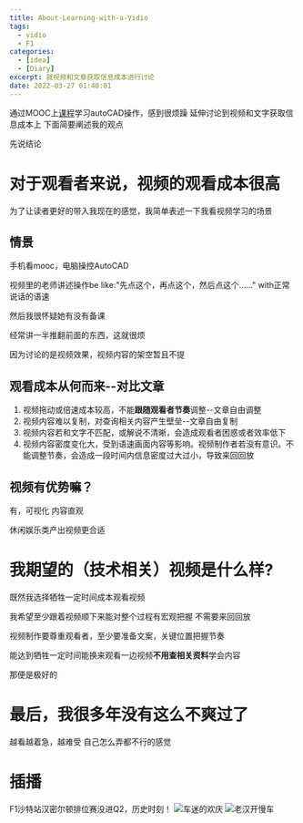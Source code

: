 ```yaml
---
title: About-Learning-with-a-Vidio
tags:
  - vidio
  - F1
categories:
  - [idea]
  - [Diary]
excerpt: 就视频和文章获取信息成本进行讨论
date: 2022-03-27 01:40:01
---
```


通过MOOC上[课程](https://www.icourse163.org/learn/DUT-1205986804?tid=1467039500#/learn/announce)学习autoCAD操作，感到很烦躁
延伸讨论到视频和文字获取信息成本上
下面简要阐述我的观点

先说结论

# 对于观看者来说，视频的观看成本很高
为了让读者更好的带入我现在的感觉，我简单表述一下我看视频学习的场景
## 情景
手机看mooc，电脑操控AutoCAD

视频里的老师讲述操作be like:"先点这个，再点这个，然后点这个……" with正常说话的语速

然后我很怀疑她有没有备课

经常讲一半推翻前面的东西，这就很烦

因为讨论的是视频效果，视频内容的架空暂且不提
## 观看成本从何而来--对比文章
1. 视频拖动或倍速成本较高，不能**跟随观看者节奏**调整--文章自由调整
2. 视频内容难以复制，对查询相关内容产生壁垒--文章自由复制
3. 视频内容若和文字不匹配，或解说不清晰，会造成观看者困惑或者效率低下
4. 视频内容密度变化大，受到语速画面内容等影响。视频制作者若没有意识。不能调整节奏，会造成一段时间内信息密度过大过小，导致来回回放
## 视频有优势嘛？
有，可视化
内容直观

休闲娱乐类产出视频更合适
# 我期望的（技术相关）视频是什么样?
既然我选择牺牲一定时间成本观看视频

我希望至少跟着视频顺下来能对整个过程有宏观把握
不需要来回回放

视频制作要尊重观看者，至少要准备文案，关键位置把握节奏

能达到牺牲一定时间能换来观看一边视频**不用查相关资料**学会内容

那便是极好的

# 最后，我很多年没有这么不爽过了
越看越着急，越难受
自己怎么弄都不行的感觉

# 插播
F1沙特站汉密尔顿排位赛没进Q2，历史时刻！
![车迷的欢庆](https://wx4.sinaimg.cn/mw1024/005vz52Fgy1h0nssj68f6j31c00u07cu.jpg)
![老汉开慢车](https://wx3.sinaimg.cn/mw1024/3e6141c4ly1h0nst6w8t3j21hc0u0ap3.jpg "老汉开慢车")



